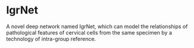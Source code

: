 # IgrNet
A novel deep network named IgrNet, which can model the relationships of pathological features of cervical cells from the same specimen by a technology of intra-group reference.
